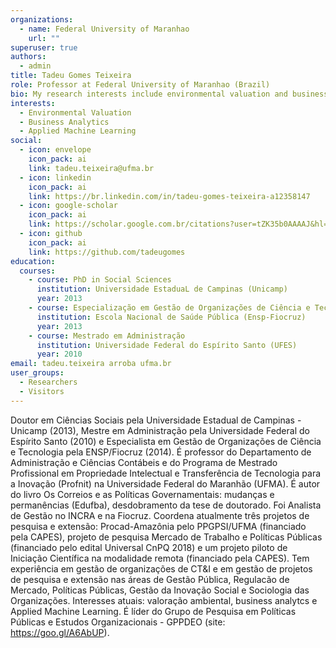 ```yaml
---
organizations:
  - name: Federal University of Maranhao
    url: ""
superuser: true
authors:
  - admin
title: Tadeu Gomes Teixeira
role: Professor at Federal University of Maranhao (Brazil)
bio: My research interests include environmental valuation and business analytics.
interests:
  - Environmental Valuation
  - Business Analytics
  - Applied Machine Learning
social:
  - icon: envelope
    icon_pack: ai
    link: tadeu.teixeira@ufma.br
  - icon: linkedin
    icon_pack: ai
    link: https://br.linkedin.com/in/tadeu-gomes-teixeira-a12358147
  - icon: google-scholar
    icon_pack: ai
    link: https://scholar.google.com.br/citations?user=tZK35b0AAAAJ&hl=pt-BR&oi=ao
  - icon: github
    icon_pack: ai
    link: https://github.com/tadeugomes
education:
  courses:
    - course: PhD in Social Sciences
      institution: Universidade EstaduaL de Campinas (Unicamp)
      year: 2013
    - course: Especialização em Gestão de Organizações de Ciência e Tecnologia
      institution: Escola Nacional de Saúde Pública (Ensp-Fiocruz)
      year: 2013
    - course: Mestrado em Administração
      institution: Universidade Federal do Espírito Santo (UFES)
      year: 2010
email: tadeu.teixeira arroba ufma.br
user_groups:
  - Researchers
  - Visitors
---
```

Doutor em Ciências Sociais pela Universidade Estadual de Campinas - Unicamp (2013), Mestre em Administração pela Universidade Federal do Espírito Santo (2010) e Especialista em Gestão de Organizações de Ciência e Tecnologia pela ENSP/Fiocruz (2014). É professor do Departamento de Administração e Ciências Contábeis e do  Programa de Mestrado Profissional em Propriedade Intelectual e Transferência de Tecnologia para a Inovação (Profnit) na Universidade Federal do Maranhão (UFMA). É autor do livro Os Correios e as Políticas Governamentais: mudanças e permanências (Edufba), desdobramento da tese de doutorado. Foi Analista de Gestão no INCRA e na Fiocruz. Coordena atualmente três projetos de pesquisa e extensão: Procad-Amazônia pelo PPGPSI/UFMA (financiado pela CAPES), projeto de pesquisa Mercado de Trabalho e Políticas Públicas (financiado pelo edital Universal CnPQ 2018) e um projeto piloto de Iniciação Científica na modalidade remota (financiado pela CAPES). Tem experiência em gestão de organizações de CT&I e em gestão de projetos de pesquisa e extensão nas áreas de Gestão Pública, Regulacão de Mercado, Políticas Públicas, Gestão da Inovação Social e Sociologia das Organizações. Interesses atuais: valoração ambiental, business analytcs e Applied Machine Learning. É líder do Grupo de Pesquisa em Políticas Públicas e Estudos Organizacionais - GPPDEO (site: https://goo.gl/A6AbUP).
